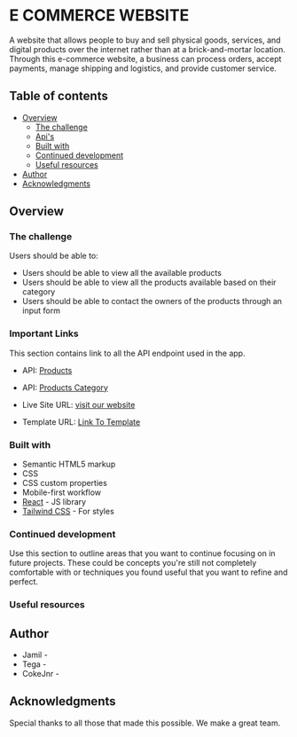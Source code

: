 # E COMMERCE WEBSITE

A website that allows people to buy and sell physical goods, services, and digital products over the internet rather than at a brick-and-mortar location. Through this e-commerce website, a business can process orders, accept payments, manage shipping and logistics, and provide customer service.

## Table of contents

- [Overview](#overview)
  - [The challenge](#the-challenge)
  - [Api's](#links)
  - [Built with](#built-with)
  - [Continued development](#continued-development)
  - [Useful resources](#useful-resources)
- [Author](#author)
- [Acknowledgments](#acknowledgments)

## Overview

### The challenge

Users should be able to:

- Users should be able to view all the available products
- Users should be able to view all the products available based on their category
- Users should be able to contact the owners of the products through an input form

### Important Links

This section contains link to all the API endpoint used in the app.

- API: [Products](https://fakestoreapi.com/products)
- API: [Products Category ](https://fakestoreapi.com/products/categories)
- Live Site URL: [visit our website](https://e-commmerce-store.vercel.app/)

- Template URL: [Link To Template](https://www.free-css.com/free-css-templates/page280/multishop)

### Built with

- Semantic HTML5 markup
- CSS
- CSS custom properties
- Mobile-first workflow
- [React](https://reactjs.org/) - JS library
- [Tailwind CSS](https://tailwindcss.com/) - For styles

### Continued development

Use this section to outline areas that you want to continue focusing on in future projects. These could be concepts you're still not completely comfortable with or techniques you found useful that you want to refine and perfect.

### Useful resources

## Author

- Jamil - [](https://www.your-site.com)
- Tega - [](https://www.your-site.com)
- CokeJnr - [](https://www.your-site.com)

## Acknowledgments

Special thanks to all those that made this possible. We make a great team.
